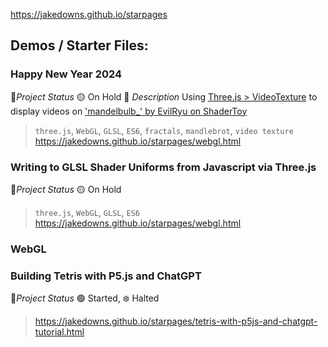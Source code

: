https://jakedowns.github.io/starpages

## Demos / Starter Files:

### Happy New Year 2024
🚦*Project Status* 🟡 On Hold
🧾 *Description* Using [Three.js > VideoTexture](https://threejs.org/docs/#api/en/textures/VideoTexture) to display videos on ['mandelbulb_' by EvilRyu on ShaderToy](https://www.shadertoy.com/view/MdXSWn)
> `three.js`, `WebGL`, `GLSL`, `ES6`, `fractals`, `mandlebrot`, `video texture`
> https://jakedowns.github.io/starpages/webgl.html

### Writing to GLSL Shader Uniforms from Javascript via Three.js
🚦*Project Status* 🟡 On Hold
> `three.js`, `WebGL`, `GLSL`, `ES6`
> https://jakedowns.github.io/starpages/webgl.html

### WebGL

### Building Tetris with P5.js and ChatGPT
🚦*Project Status* 🟢 Started, ❄️ Halted
> https://jakedowns.github.io/starpages/tetris-with-p5js-and-chatgpt-tutorial.html
